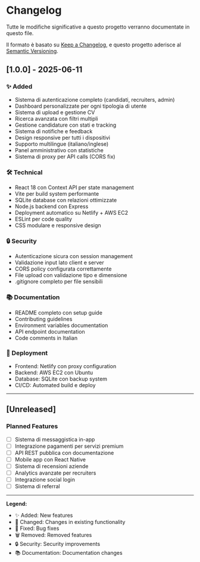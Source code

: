 # Changelog

Tutte le modifiche significative a questo progetto verranno documentate in questo file.

Il formato è basato su [Keep a Changelog](https://keepachangelog.com/en/1.0.0/),
e questo progetto aderisce al [Semantic Versioning](https://semver.org/spec/v2.0.0.html).

## [1.0.0] - 2025-06-11

### ✨ Added
- Sistema di autenticazione completo (candidati, recruiters, admin)
- Dashboard personalizzate per ogni tipologia di utente
- Sistema di upload e gestione CV
- Ricerca avanzata con filtri multipli
- Gestione candidature con stati e tracking
- Sistema di notifiche e feedback
- Design responsive per tutti i dispositivi
- Supporto multilingue (italiano/inglese)
- Panel amministrativo con statistiche
- Sistema di proxy per API calls (CORS fix)

### 🛠️ Technical
- React 18 con Context API per state management
- Vite per build system performante
- SQLite database con relazioni ottimizzate
- Node.js backend con Express
- Deployment automatico su Netlify + AWS EC2
- ESLint per code quality
- CSS modulare e responsive design

### 🔒 Security
- Autenticazione sicura con session management
- Validazione input lato client e server
- CORS policy configurata correttamente
- File upload con validazione tipo e dimensione
- .gitignore completo per file sensibili

### 📚 Documentation
- README completo con setup guide
- Contributing guidelines
- Environment variables documentation
- API endpoint documentation
- Code comments in Italian

### 🚀 Deployment
- Frontend: Netlify con proxy configuration
- Backend: AWS EC2 con Ubuntu
- Database: SQLite con backup system
- CI/CD: Automated build e deploy

---

## [Unreleased]

### Planned Features
- [ ] Sistema di messaggistica in-app
- [ ] Integrazione pagamenti per servizi premium
- [ ] API REST pubblica con documentazione
- [ ] Mobile app con React Native
- [ ] Sistema di recensioni aziende
- [ ] Analytics avanzate per recruiters
- [ ] Integrazione social login
- [ ] Sistema di referral

---

**Legend:**
- ✨ Added: New features
- 🔄 Changed: Changes in existing functionality  
- 🐛 Fixed: Bug fixes
- 🗑️ Removed: Removed features
- 🔒 Security: Security improvements
- 📚 Documentation: Documentation changes
